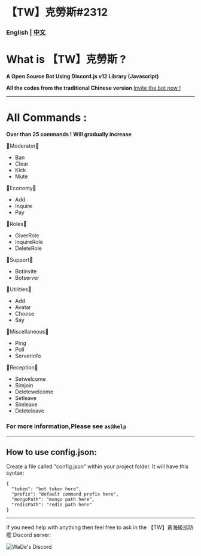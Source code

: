 # 【TW】克勞斯#2312

### English | [中文](README_ZH-TW.md)

# What is 【TW】克勞斯 ?

**A Open Source Bot Using Discord.js v12 Library (Javascript)**

**All the codes from the traditional Chinese version**
[Invite the bot now ! ](https://discord.com/oauth2/authorize?client_id=806555021340573756&permissions=8&scope=bot)

---

# AII Commands :

**Over than 25 commands !**
**Will gradually increase**

🔹Moderator🔹
  - Ban 
  - Clear
  - Kick
  - Mute

🔹Economy🔹
 - Add
 - Inquire
 - Pay

🔹Roles🔹
 - GiverRole
 - InquireRole
 - DeleteRole

🔹Support🔹
 - Botinvite
 - Botserver

🔹Utilities🔹
 - Add
 - Avatar
 - Choose
 - Say

🔹Miscellaneous🔹
 - Ping
 - Poll
 - Serverinfo

🔹Reception🔹
 - Setwelcome
 - Simjoin
 - Deletewelcome
 - Setleave
 - Simleave
 - Deleteleave

### For more information,Please see `as@help`

---

## How to use config.json:

Create a file called "config.json" within your project folder. It will have this syntax:

```
{
  "token": "bot token here",
  "prefix": "default command prefix here",
  "mongoPath": "mongo path here",
  "redisPath": "redis path here"
}
```

---

If you need help with anything then feel free to ask in the 【TW】蒼海級巡防艦 Discord server:

<a href="https://discord.gg/kMdW8S9nUY">
  <img align="left" alt="WaDe's Discord"  src="https://raw.githubusercontent.com/wen648/wen648/main/discord.png" />
</a>
